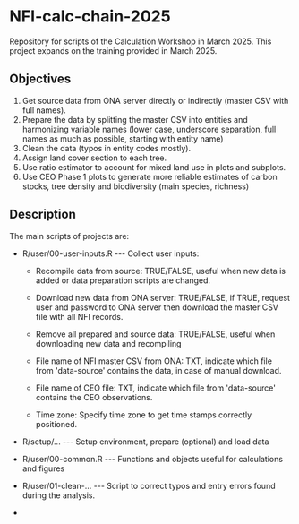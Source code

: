 

# NFI-calc-chain-2025

Repository for scripts of the Calculation Workshop in March 2025. This project expands on the
training provided in March 2025.

## Objectives

1.  Get source data from ONA server directly or indirectly (master CSV with full names).
2.  Prepare the data by splitting the master CSV into entities and harmonizing variable names
    (lower case, underscore separation, full names as much as possible, starting with entity
    name)
3.  Clean the data (typos in entity codes mostly).
4.  Assign land cover section to each tree.
5.  Use ratio estimator to account for mixed land use in plots and subplots.
6.  Use CEO Phase 1 plots to generate more reliable estimates of carbon stocks, tree density and
    biodiversity (main species, richness)

## Description

The main scripts of projects are:

-   R/user/00-user-inputs.R --- Collect user inputs:

    -   Recompile data from source: TRUE/FALSE, useful when new data is added or data
        preparation scripts are changed.

    -   Download new data from ONA server: TRUE/FALSE, if TRUE, request user and password to ONA
        server then download the master CSV file with all NFI records.

    -   Remove all prepared and source data: TRUE/FALSE, useful when downloading new data and
        recompiling

    -   File name of NFI master CSV from ONA: TXT, indicate which file from 'data-source'
        contains the data, in case of manual download.

    -   File name of CEO file: TXT, indicate which file from 'data-source' contains the CEO
        observations.

    -   Time zone: Specify time zone to get time stamps correctly positioned.

-   R/setup/... --- Setup environment, prepare (optional) and load data

-   R/user/00-common.R --- Functions and objects useful for calculations and figures

-   R/user/01-clean-... --- Script to correct typos and entry errors found during the analysis.

-   
